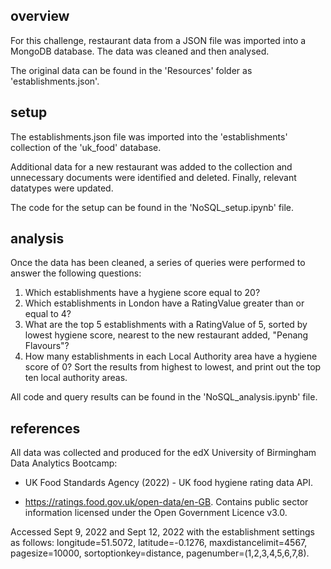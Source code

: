 ## overview

For this challenge, restaurant data from a JSON file was imported into a MongoDB database. The data was cleaned and then analysed.

The original data can be found in the 'Resources' folder as 'establishments.json'.

## setup

The establishments.json file was imported into the 'establishments' collection of the 'uk_food' database.

Additional data for a new restaurant was added to the collection and unnecessary documents were identified and deleted. Finally, relevant datatypes were updated.

The code for the setup can be found in the 'NoSQL_setup.ipynb' file.

## analysis

Once the data has been cleaned, a series of queries were performed to answer the following questions:

1. Which establishments have a hygiene score equal to 20?
2. Which establishments in London have a RatingValue greater than or equal to 4?
3. What are the top 5 establishments with a RatingValue of 5, sorted by lowest hygiene score, nearest to the new restaurant added, "Penang Flavours"?
4. How many establishments in each Local Authority area have a hygiene score of 0? Sort the results from highest to lowest, and print out the top ten local authority areas.

All code and query results can be found in the 'NoSQL_analysis.ipynb' file.

## references

All data was collected and produced for the edX University of Birmingham Data Analytics Bootcamp:

- UK Food Standards Agency (2022) - UK food hygiene rating data API. 

- https://ratings.food.gov.uk/open-data/en-GB. Contains public sector information licensed under the Open Government Licence v3.0.

Accessed Sept 9, 2022 and Sept 12, 2022 with the establishment settings as follows: longitude=51.5072, latitude=-0.1276, maxdistancelimit=4567, pagesize=10000, sortoptionkey=distance, pagenumber=(1,2,3,4,5,6,7,8).
